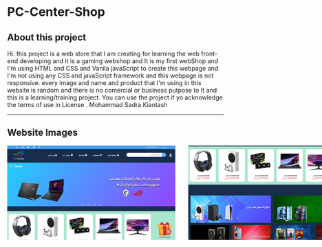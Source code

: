 # PC-Center-Shop

<h2> About this project </h2>
Hi. this project is a web store that I am creating for learning the web front-end developing and it is a gaming webshop and It is my first webShop
and I'm using HTML and CSS and Vanila javaScript to create this webpage and I'm not using any CSS and javaScript framework and this webpage is not responsive.
every image and name and product that I'm using in this website is random and there is no comercial or business putpose to It and this is a learning/training project.
You can use the project if yo acknowledge the terms of use in <a src="/License.md"> License </a>.
Mohammad Sadra Kiantash
<hr>
<h2> Website Images </h2>
<div style="display:flex; gap:30px;">
<img src="websitePictures/pcCenter1.png" width"350px" height="220px">
<img src="websitePictures/pcCenter2.png" width"350px" height="220px">
<img src="websitePictures/pcCenter3.png" width"350px" height="220px">
<img src="websitePictures/pcCenter4.png" width"350px" height="220px">
<img src="websitePictures/pcCenter5.png" width"350px" height="220px">
<img src="websitePictures/pcCenter6.png" width"350px" height="220px">
<img src="websitePictures/pcCenter7.png" width"350px" height="220px">
</div>
